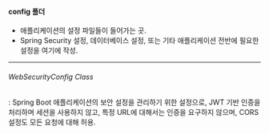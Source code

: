 #### config 폴더
- 애플리케이션의 설정 파일들이 들어가는 곳.
- Spring Security 설정, 데이터베이스 설정, 또는 기타 애플리케이션 전반에 필요한 설정을 여기에 작성.

---
###### WebSecurityConfig Class
: Spring Boot 애플리케이션의 보안 설정을 관리하기 위한 설정으로, JWT 기반 인증을 처리하며 세션을 사용하지 않고, 특정 URL에 대해서는 인증을 요구하지 않으며, CORS 설정도 모든 요청에 대해 허용.